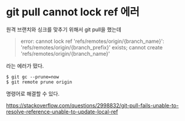 # git pull cannot lock ref 에러

원격 브랜치와 싱크를 맞추기 위해서 git pull을 했는데 
> error: cannot lock ref 'refs/remotes/origin/{branch_name}': 'refs/remotes/origin/{branch_prefix}' exists; cannot create 'refs/remotes/origin/{branch_name}'

라는 에러가 떴다.


```
$ git gc --prune=now
$ git remote prune origin
```
명령어로 해결할 수 있다.



https://stackoverflow.com/questions/2998832/git-pull-fails-unable-to-resolve-reference-unable-to-update-local-ref

